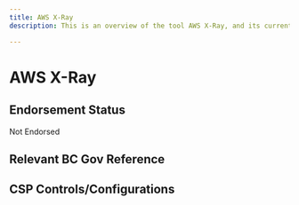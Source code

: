 ```yaml
---
title: AWS X-Ray
description: This is an overview of the tool AWS X-Ray, and its current status  within BC Gov.

---
```

<!---
Note: this is a generated file.  You should not edit it directly.  Please check https://github.com/bcgov/cloud-pathfinder for details.
-->
# AWS X-Ray



## Endorsement Status
Not Endorsed

## Relevant BC Gov Reference


## CSP Controls/Configurations
